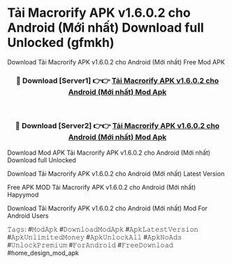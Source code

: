 # Tải Macrorify APK v1.6.0.2 cho Android (Mới nhất) Download full Unlocked (gfmkh)
Download Tải Macrorify APK v1.6.0.2 cho Android (Mới nhất) Free Mod APK

<div align="center">
<h3>🔴 Download [Server1] 👉👉 <a href="https://apkcomod.com?title=Tải_Macrorify_APK_v1.6.0.2_cho_Android_(Mới_nhất)">Tải Macrorify APK v1.6.0.2 cho Android (Mới nhất) Mod Apk</a></h3><br>

<h3>🔴 Download [Server2] 👉👉 <a href="https://apkcomod.com?title=Tải_Macrorify_APK_v1.6.0.2_cho_Android_(Mới_nhất)">Tải Macrorify APK v1.6.0.2 cho Android (Mới nhất) Mod Apk</a></h3>
</div>


Download Mod APK Tải Macrorify APK v1.6.0.2 cho Android (Mới nhất) Download full Unlocked

Download Tải Macrorify APK v1.6.0.2 cho Android (Mới nhất) Latest Version

Free APK MOD Tải Macrorify APK v1.6.0.2 cho Android (Mới nhất) Hapyymod

Download Tải Macrorify APK v1.6.0.2 cho Android (Mới nhất) Mod For Android Users

𝚃𝚊𝚐𝚜: #𝙼𝚘𝚍𝙰𝚙𝚔 #𝙳𝚘𝚠𝚗𝚕𝚘𝚊𝚍𝙼𝚘𝚍𝙰𝚙𝚔 #𝙰𝚙𝚔𝙻𝚊𝚝𝚎𝚜𝚝𝚅𝚎𝚛𝚜𝚒𝚘𝚗 #𝙰𝚙𝚔𝚄𝚗𝚕𝚒𝚖𝚒𝚝𝚎𝚍𝙼𝚘𝚗𝚎𝚢 #𝙰𝚙𝚔𝚄𝚗𝚕𝚘𝚌𝚔𝙰𝚕𝚕 #𝙰𝚙𝚔𝙽𝚘𝙰𝚍𝚜 #𝚄𝚗𝚕𝚘𝚌𝚔𝙿𝚛𝚎𝚖𝚒𝚞𝚖 #𝙵𝚘𝚛𝙰𝚗𝚍𝚛𝚘𝚒𝚍 #𝙵𝚛𝚎𝚎𝙳𝚘𝚠𝚗𝚕𝚘𝚊𝚍 #home_design_mod_apk